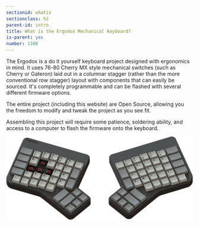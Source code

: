 ```yaml
---
sectionid: whatis
sectionclass: h2
parent-id: intro
title: What is the Ergodox Mechanical Keyboard?
is-parent: yes
number: 1100
---
```

The Ergodox is a do it yourself keyboard project designed with ergonomics in mind. It uses 76-80 Cherry MX style mechanical switches (such as Cherry or Gateron) laid out in a columnar stagger (rather than the more conventional row stagger) layout with components that can easily be sourced. It's completely programmable and can be flashed with several different firmware options.

The entire project (including this website) are Open Source, allowing you the freedom to modify and tweak the project as you see fit.

Assembling this project will require some patience, soldering ability, and access to a computer to flash the firmware onto the keyboard.

![Ergodox](../img/ErgoDox-original-min.png)
